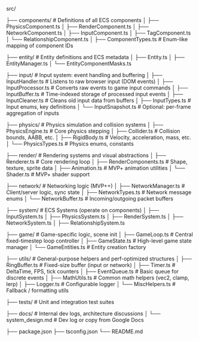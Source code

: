 src/

├── components/                # Definitions of all ECS components
│   ├── PhysicsComponent.ts
│   ├── RenderComponent.ts
│   ├── NetworkComponent.ts
│   ├── InputComponent.ts
│   ├── TagComponent.ts
│   └── RelationshipComponent.ts
│   ├── ComponentTypes.ts       # Enum-like mapping of component IDs

├── entity/                    # Entity definitions and ECS metadata
│   ├── Entity.ts
│   ├── EntityManager.ts
│   └── EntityComponentMasks.ts

├── input/                     # Input system: event handling and buffering
│   ├── InputHandler.ts         # Listens to raw browser input (DOM events)
│   ├── InputProcessor.ts       # Converts raw events to game input commands
│   ├── InputBuffer.ts          # Time-indexed storage of processed input events
│   ├── InputCleaner.ts         # Cleans old input data from buffers
│   ├── InputTypes.ts           # Input enums, key definitions
│   └── InputSnapshot.ts        # Optional: per-frame aggregation of inputs

├── physics/                   # Physics simulation and collision systems
│   ├── PhysicsEngine.ts        # Core physics stepping
│   ├── Collider.ts             # Collision bounds, AABB, etc.
│   ├── RigidBody.ts            # Velocity, acceleration, mass, etc.
│   └── PhysicsTypes.ts         # Physics enums, constants

├── render/                    # Rendering systems and visual abstractions
│   ├── Renderer.ts             # Core rendering loop
│   ├── RenderComponents.ts     # Shape, texture, sprite data
│   ├── Animation.ts            # MVP+ animation utilities
│   └── Shader.ts               # MVP+ shader support

├── network/                   # Networking logic (MVP++)
│   ├── NetworkManager.ts       # Client/server logic, sync state
│   ├── NetworkTypes.ts         # Network message enums
│   └── NetworkBuffer.ts        # Incoming/outgoing packet buffers

├── system/                    # ECS Systems (operate on components)
│   ├── InputSystem.ts
│   ├── PhysicsSystem.ts
│   ├── RenderSystem.ts
│   ├── NetworkSystem.ts
│   ├── RelationshipSystem.ts

├── game/                      # Game-specific logic, scene init
│   ├── GameLoop.ts             # Central fixed-timestep loop controller
│   ├── GameState.ts            # High-level game state manager
│   └── GameEntities.ts         # Entity creation factory

├── utils/                     # General-purpose helpers and perf-optimized structures
│   ├── RingBuffer.ts           # Fixed-size buffer (input or network)
│   ├── Timer.ts                # DeltaTime, FPS, tick counters
│   ├── EventQueue.ts           # Basic queue for discrete events
│   ├── MathUtils.ts            # Common math helpers (vec2, clamp, lerp)
│   ├── Logger.ts               # Configurable logger
│   └── MiscHelpers.ts          # Fallback / formatting utils

├── tests/                     # Unit and integration test suites

├── docs/                      # Internal dev logs, architecture discussions
│   └── system_design.md        # Dev log or copy from Google Docs

├── package.json
├── tsconfig.json
└── README.md
